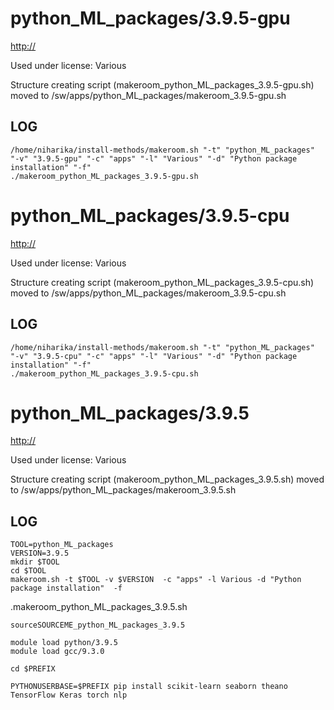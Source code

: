 python_ML_packages/3.9.5-gpu
========================

<http://>

Used under license:
Various


Structure creating script (makeroom_python_ML_packages_3.9.5-gpu.sh) moved to /sw/apps/python_ML_packages/makeroom_3.9.5-gpu.sh

LOG
---

    /home/niharika/install-methods/makeroom.sh "-t" "python_ML_packages" "-v" "3.9.5-gpu" "-c" "apps" "-l" "Various" "-d" "Python package installation" "-f"
    ./makeroom_python_ML_packages_3.9.5-gpu.sh
python_ML_packages/3.9.5-cpu
========================

<http://>

Used under license:
Various


Structure creating script (makeroom_python_ML_packages_3.9.5-cpu.sh) moved to /sw/apps/python_ML_packages/makeroom_3.9.5-cpu.sh

LOG
---

    /home/niharika/install-methods/makeroom.sh "-t" "python_ML_packages" "-v" "3.9.5-cpu" "-c" "apps" "-l" "Various" "-d" "Python package installation" "-f"
    ./makeroom_python_ML_packages_3.9.5-cpu.sh
python_ML_packages/3.9.5
========================

<http://>

Used under license:
Various


Structure creating script (makeroom_python_ML_packages_3.9.5.sh) moved to /sw/apps/python_ML_packages/makeroom_3.9.5.sh

LOG
---

    TOOL=python_ML_packages
    VERSION=3.9.5
    mkdir $TOOL
    cd $TOOL
    makeroom.sh -t $TOOL -v $VERSION  -c "apps" -l Various -d "Python package installation"  -f

   .makeroom_python_ML_packages_3.9.5.sh

    sourceSOURCEME_python_ML_packages_3.9.5

    module load python/3.9.5
    module load gcc/9.3.0

    cd $PREFIX

    PYTHONUSERBASE=$PREFIX pip install scikit-learn seaborn theano TensorFlow Keras torch nlp  

